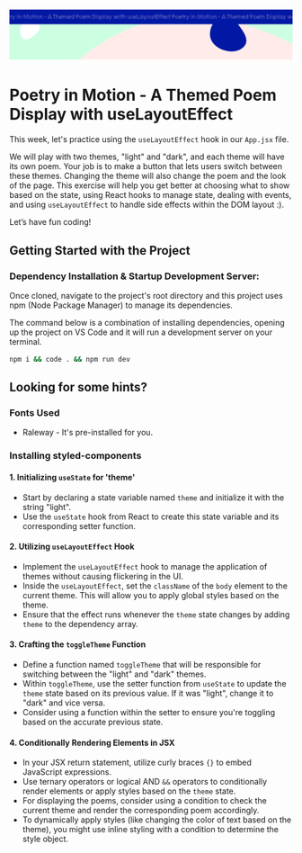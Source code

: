 <h1 align="center">
  <a href="">
    <img src="/src/assets/poem-useLayoutEffect.svg" alt="Boiler Plate">
  </a>
</h1>

# Poetry in Motion - A Themed Poem Display with useLayoutEffect

This week, let's practice using the `useLayoutEffect` hook in our `App.jsx` file.

We will play with two themes, "light" and "dark", and each theme will have its own poem. Your job is to make a button that lets users switch between these themes. Changing the theme will also change the poem and the look of the page. This exercise will help you get better at choosing what to show based on the state, using React hooks to manage state, dealing with events, and using `useLayoutEffect` to handle side effects within the DOM layout :).

Let’s have fun coding!

## Getting Started with the Project

### Dependency Installation & Startup Development Server:

Once cloned, navigate to the project's root directory and this project uses npm (Node Package Manager) to manage its dependencies.

The command below is a combination of installing dependencies, opening up the project on VS Code and it will run a development server on your terminal.

```bash
npm i && code . && npm run dev
```

## Looking for some hints?

### Fonts Used

- Raleway - It's pre-installed for you.

### Installing styled-components

#### 1\. Initializing `useState` for 'theme'

- Start by declaring a state variable named `theme` and initialize it with the string "light".
- Use the `useState` hook from React to create this state variable and its corresponding setter function.

#### 2\. Utilizing `useLayoutEffect` Hook

- Implement the `useLayoutEffect` hook to manage the application of themes without causing flickering in the UI.
- Inside the `useLayoutEffect`, set the `className` of the `body` element to the current theme. This will allow you to apply global styles based on the theme.
- Ensure that the effect runs whenever the `theme` state changes by adding `theme` to the dependency array.

#### 3\. Crafting the `toggleTheme` Function

- Define a function named `toggleTheme` that will be responsible for switching between the "light" and "dark" themes.
- Within `toggleTheme`, use the setter function from `useState` to update the `theme` state based on its previous value. If it was "light", change it to "dark" and vice versa.
- Consider using a function within the setter to ensure you're toggling based on the accurate previous state.

#### 4\. Conditionally Rendering Elements in JSX

- In your JSX return statement, utilize curly braces `{}` to embed JavaScript expressions.
- Use ternary operators or logical AND `&&` operators to conditionally render elements or apply styles based on the `theme` state.
- For displaying the poems, consider using a condition to check the current theme and render the corresponding poem accordingly.
- To dynamically apply styles (like changing the color of text based on the theme), you might use inline styling with a condition to determine the style object.
